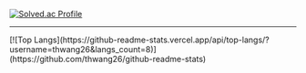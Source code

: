 [![Solved.ac Profile](http://mazassumnida.wtf/api/v2/generate_badge?boj=htw1203)](https://solved.ac/htw1203)

<hr>
[![Top Langs](https://github-readme-stats.vercel.app/api/top-langs/?username=thwang26&langs_count=8)](https://github.com/thwang26/github-readme-stats)
<!--
**thwang26/thwang26** is a ✨ _special_ ✨ repository because its `README.md` (this file) appears on your GitHub profile.

Here are some ideas to get you started:

- 🔭 I’m currently working on ...
- 🌱 I’m currently learning ...
- 👯 I’m looking to collaborate on ...
- 🤔 I’m looking for help with ...
- 💬 Ask me about ...
- 📫 How to reach me: ...
- 😄 Pronouns: ...
- ⚡ Fun fact: ...
-->
